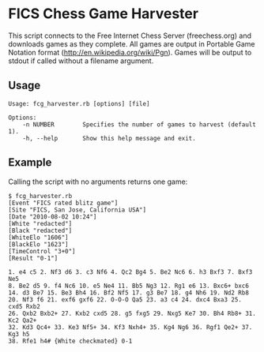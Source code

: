 FICS Chess Game Harvester
=========================

This script connects to the Free Internet Chess Server (freechess.org)
and downloads games as they complete.  All games are output in Portable
Game Notation format (http://en.wikipedia.org/wiki/Pgn).  Games will be
output to stdout if called without a filename argument.

Usage
-----
    Usage: fcg_harvester.rb [options] [file]

    Options:
        -n NUMBER        Specifies the number of games to harvest (default 1).
        -h, --help       Show this help message and exit.

Example
-------
Calling the script with no arguments returns one game:

    $ fcg_harvester.rb
    [Event "FICS rated blitz game"]
    [Site "FICS, San Jose, California USA"]
    [Date "2010-08-02 10:24"]
    [White "redacted"]
    [Black "redacted"]
    [WhiteElo "1606"]
    [BlackElo "1623"]
    [TimeControl "3+0"]
    [Result "0-1"]

    1. e4 c5 2. Nf3 d6 3. c3 Nf6 4. Qc2 Bg4 5. Be2 Nc6 6. h3 Bxf3 7. Bxf3 Ne5
    8. Be2 d5 9. f4 Nc6 10. e5 Ne4 11. Bb5 Ng3 12. Rg1 e6 13. Bxc6+ bxc6
    14. d3 Be7 15. Be3 Bh4 16. Bf2 Nf5 17. g3 Be7 18. g4 Nh6 19. Nd2 Rb8
    20. Nf3 f6 21. exf6 gxf6 22. O-O-O Qa5 23. a3 c4 24. dxc4 Bxa3 25. cxd5 Rxb2
    26. Qxb2 Bxb2+ 27. Kxb2 cxd5 28. g5 fxg5 29. Nxg5 Ke7 30. Bh4 Rb8+ 31. Kc2 Qa2+
    32. Kd3 Qc4+ 33. Ke3 Nf5+ 34. Kf3 Nxh4+ 35. Kg4 Ng6 36. Rgf1 Qe2+ 37. Kg3 h5
    38. Rfe1 h4# {White checkmated} 0-1
